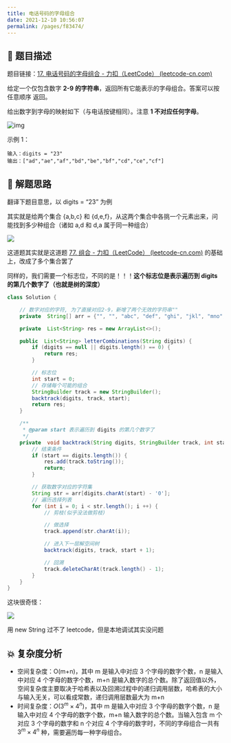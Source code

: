 ```yaml
---
title: 电话号码的字母组合
date: 2021-12-10 10:56:07
permalink: /pages/f83474/
---
```


## 📃 题目描述

题目链接：[17. 电话号码的字母组合 - 力扣（LeetCode） (leetcode-cn.com)](https://leetcode-cn.com/problems/letter-combinations-of-a-phone-number/)

给定一个仅包含数字 **2-9 的字符串**，返回所有它能表示的字母组合。答案可以按 任意顺序 返回。

给出数字到字母的映射如下（与电话按键相同）。注意 **1 不对应任何字母**。

![img](https://assets.leetcode-cn.com/aliyun-lc-upload/uploads/2021/11/09/200px-telephone-keypad2svg.png)

示例 1：

```
输入：digits = "23"
输出：["ad","ae","af","bd","be","bf","cd","ce","cf"]
```

## 🔔 解题思路

翻译下题目意思，以 digits = “23” 为例

其实就是给两个集合 {a,b,c} 和 {d,e,f}，从这两个集合中各挑一个元素出来，问能找到多少种组合（诸如 a,d 和 d,a 属于同一种组合）

![](https://gitee.com/veal98/images/raw/master/img/20211223215808.png)

这道题其实就是这道题 [77. 组合 - 力扣（LeetCode） (leetcode-cn.com)](https://leetcode-cn.com/problems/combinations/) 的基础上，改成了多个集合罢了

同样的，我们需要一个标志位，不同的是！！！**这个标志位是表示遍历到 digits 的第几个数字了（也就是树的深度）**


```java
class Solution {

    // 数字对应的字符, 为了直接对应2-9，新增了两个无效的字符串""
    private  String[] arr = {"", "", "abc", "def", "ghi", "jkl", "mno", "pqrs", "tuv", "wxyz"};

    private  List<String> res = new ArrayList<>();

    public  List<String> letterCombinations(String digits) {
        if (digits == null || digits.length() == 0) {
            return res;
        }

        // 标志位
        int start = 0;
        // 存储每个可能的组合
        StringBuilder track = new StringBuilder();
        backtrack(digits, track, start);
        return res;
    }

    /**
     * @param start 表示遍历到 digits 的第几个数字了
     */
    private  void backtrack(String digits, StringBuilder track, int start) {
        // 结束条件
        if (start == digits.length()) {
            res.add(track.toString());
            return;
        }

        // 获取数字对应的字符集
        String str = arr[digits.charAt(start) - '0'];
        // 遍历选择列表
        for (int i = 0; i < str.length(); i ++) {
            // 剪枝(似乎没法做剪枝)

            // 做选择
            track.append(str.charAt(i));

            // 进入下一层解空间树
            backtrack(digits, track, start + 1);

            // 回溯
            track.deleteCharAt(track.length() - 1);
        }
    }
}
```

这块很奇怪：

![](https://gitee.com/veal98/images/raw/master/img/20211210115957.png)

用 new String 过不了 leetcode，但是本地调试其实没问题 

## 💥 复杂度分析

- 空间复杂度：O(m+n)，其中 m 是输入中对应 3 个字母的数字个数，n 是输入中对应 4 个字母的数字个数，m+n 是输入数字的总个数。除了返回值以外，空间复杂度主要取决于哈希表以及回溯过程中的递归调用层数，哈希表的大小与输入无关，可以看成常数，递归调用层数最大为 m+n
- 时间复杂度：$O(3^m \times 4^n)$，其中 m 是输入中对应 3 个字母的数字个数，n 是输入中对应 4 个字母的数字个数，m+n 输入数字的总个数。当输入包含 m 个对应 3 个字母的数字和 n 个对应 4 个字母的数字时，不同的字母组合一共有 $3^m \times 4^n$ 种，需要遍历每一种字母组合。
